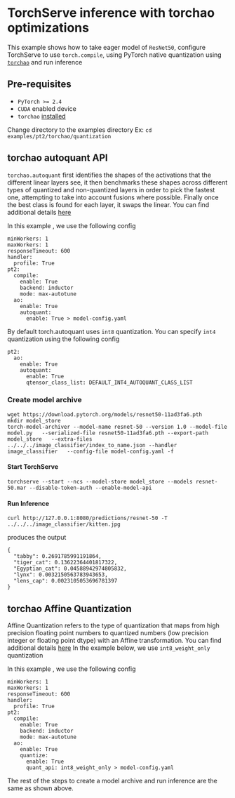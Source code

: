 
# TorchServe inference with torchao optimizations

This example shows how to take eager model of `ResNet50`, configure TorchServe to use `torch.compile`, using PyTorch native quantization using [`torchao`](https://github.com/pytorch/ao) and run inference


## Pre-requisites

- `PyTorch >= 2.4`
- `CUDA` enabled device
- `torchao` [installed](https://github.com/pytorch/ao?tab=readme-ov-file#installation)

Change directory to the examples directory
Ex:  `cd  examples/pt2/torchao/quantization`


## torchao autoquant API

`torchao.autoquant` first identifies the shapes of the activations that the different linear layers see, it then benchmarks these shapes across different types of quantized and non-quantized layers in order to pick the fastest one, attempting to take into account fusions where possible. Finally once the best class is found for each layer, it swaps the linear. You can find additional details [here](https://github.com/pytorch/ao/blob/main/torchao/quantization/README.md#autoquantization)

In this example , we use the following config

```
minWorkers: 1
maxWorkers: 1
responseTimeout: 600
handler:
  profile: True
pt2:
  compile:
    enable: True
    backend: inductor
    mode: max-autotune
  ao:
    enable: True
    autoquant:
      enable: True > model-config.yaml
```

By default torch.autoquant uses `int8` quantization. You can specify `int4` quantization using the following config

```
pt2:
  ao:
    enable: True
    autoquant:
      enable: True
      qtensor_class_list: DEFAULT_INT4_AUTOQUANT_CLASS_LIST
```

### Create model archive

```
wget https://download.pytorch.org/models/resnet50-11ad3fa6.pth
mkdir model_store
torch-model-archiver --model-name resnet-50 --version 1.0 --model-file model.py   --serialized-file resnet50-11ad3fa6.pth --export-path model_store   --extra-files ../../../image_classifier/index_to_name.json --handler image_classifier   --config-file model-config.yaml -f
```

#### Start TorchServe
```
torchserve --start --ncs --model-store model_store --models resnet-50.mar --disable-token-auth --enable-model-api
```

#### Run Inference

```
curl http://127.0.0.1:8080/predictions/resnet-50 -T ../../../image_classifier/kitten.jpg
```

produces the output

```
{
  "tabby": 0.2691785991191864,
  "tiger_cat": 0.13622364401817322,
  "Egyptian_cat": 0.04588942974805832,
  "lynx": 0.0032150563783943653,
  "lens_cap": 0.0023105053696781397
}
```

## torchao Affine Quantization

Affine Quantization refers to the type of quantization that maps from high precision floating point numbers to quantized numbers (low precision integer or floating point dtype) with an Affine transformation. You can find additional details [here](https://github.com/pytorch/ao/blob/main/torchao/quantization/README.md#affine-quantization) In the example below, we use `int8_weight_only` quantization

In this example , we use the following config

```
minWorkers: 1
maxWorkers: 1
responseTimeout: 600
handler:
  profile: True
pt2:
  compile:
    enable: True
    backend: inductor
    mode: max-autotune
  ao:
    enable: True
    quantize:
      enable: True
      quant_api: int8_weight_only > model-config.yaml
```

The rest of the steps to create a model archive and run inference are the same as shown above.
